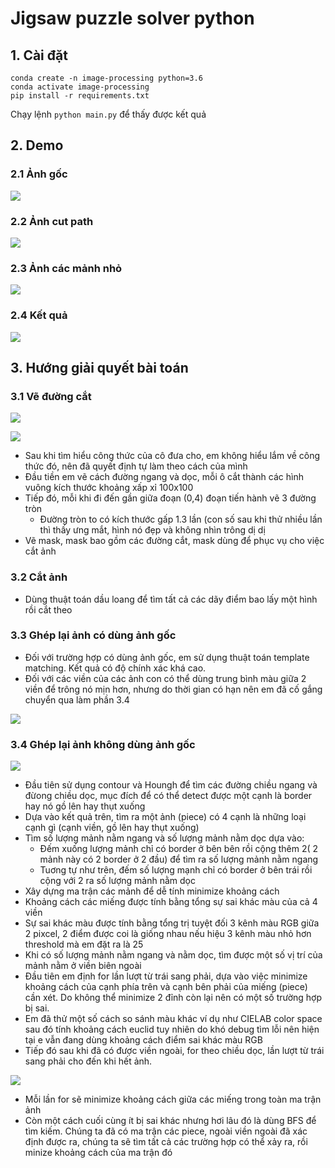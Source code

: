 # Jigsaw puzzle solver python

## 1. Cài đặt

```
conda create -n image-processing python=3.6
conda activate image-processing
pip install -r requirements.txt
```

Chạy lệnh `python main.py` để thấy được kết quả

## 2. Demo

### 2.1 Ảnh gốc

![](1.jpg)

### 2.2 Ảnh cut path

![](./assets/1.png)

### 2.3 Ảnh các mảnh nhỏ

![](./assets/1_random.png)

### 2.4 Kết quả

![](./assets/result.png)

## 3. Hướng giải quyết bài toán

### 3.1 Vẽ đường cắt

![](./assets/p-m-19.png)

![](./assets/draw_circle.jpg)

- Sau khi tìm hiểu công thức của cô đưa cho, em không hiểu lắm về công thức đó, nên đã quyết định tự làm theo cách của mình
- Đầu tiền em vẽ cách đường ngang và dọc, mỗi ô cắt thành các hình vuông kích thước khoảng xấp xỉ 100x100
- Tiếp đó, mỗi khi đi đến gần giữa đoạn (0,4) đoạn tiến hành vẽ 3 đường tròn
  - Đường tròn to có kích thước gấp 1.3 lần (con số sau khi thử nhiều lần thì thấy ưng mắt, hình nó đẹp và không nhìn trông dị dị
- Vẽ mask, mask bao gồm các đường cắt, mask dùng để phục vụ cho việc cắt ảnh

### 3.2 Cắt ảnh

- Dùng thuật toán dầu loang để tìm tất cả các dãy điểm bao lấy một hình rồi cắt theo

### 3.3 Ghép lại ảnh **có** dùng ảnh gốc

- Đối với trường hợp có dùng ảnh gốc, em sử dụng thuật toán template matching. Kết quả có độ chính xác khá cao. 
- Đối với các viền của các ảnh con có thể dùng trung bình màu giữa 2 viền để trông nó mịn hơn, nhưng do thời gian có hạn nên em đã cố gắng chuyển qua làm phần 3.4

![](./assets/result.png)

### 3.4 Ghép lại ảnh **không** dùng ảnh gốc

![](./assets/border.jpg)

- Đầu tiên sử dụng contour và Houngh để tìm các đường chiều ngang và đừong chiều dọc, mục đích để có thể detect được một cạnh là border hay nó gồ lên hay thụt xuống
- Dựa vào kết quả trên, tìm ra một ảnh (piece) có 4 cạnh là những loại cạnh gì (cạnh viền, gồ lên hay thụt xuống)
- Tìm số lượng mảnh nằm ngang và số lượng mảnh nằm dọc dựa vào:
  - Đếm xuống lượng mảnh chỉ có border ở bên bên rồi cộng thêm 2( 2 mảnh này có 2 border ở 2 đầu) để tìm ra số lượng mảnh nằm ngang
  - Tuơng tự như trên, đếm số lượng mạnh chỉ có border ở bên trái rồi cộng với 2 ra số lượng mảnh nằm dọc
- Xây dựng ma trận các mảnh để dễ tính minimize khoảng cách
- Khoảng cách các miếng được tính bằng tổng sự sai khác màu của cả 4 viền
- Sự sai khác màu được tính bằng tổng trị tuyệt đối 3 kênh màu RGB giữa 2 pixcel, 2 điểm được coi là giống nhau nếu hiệu 3 kênh màu nhỏ hơn threshold mà em đặt ra là 25
- Khi có số lượng mảnh nằm ngang và nằm dọc, tìm được một số vị trí của mảnh nằm ở viền biên ngoài
- Đầu tiên em định for lần lượt từ trái sang phải, dựa vào việc minimize khoảng cách của cạnh phía trên và cạnh bên phải của miếng (piece) cần xét. Do không thể minimize 2 đỉnh còn lại nên có một số trường hợp bị sai.
- Em đã thử một số cách so sánh màu khác ví dụ như CIELAB color space sau đó tính khoảng cách euclid tuy nhiên do khó debug tìm lỗi nên hiện tại e vẫn đang dùng khoảng cách điểm sai khác màu RGB
- Tiếp đó sau khi đã có được viền ngoài, for theo chiều dọc, lần lượt từ trái sang phải cho đến khi hết ảnh.

![](./assets/without_original.png)

- Mỗi lần for sẽ minimize khoảng cách giữa các miếng trong toàn ma trận ảnh
- Còn một cách cuối cùng ít bị sai khác nhưng hơi lâu đó là dùng BFS để tìm kiếm. Chúng ta đã có ma trận các piece, ngoài viền ngoài đã xác định được ra, chúng ta sẽ tìm tất cả các trường hợp có thể xảy ra, rồi minize khoảng cách của ma trận đó